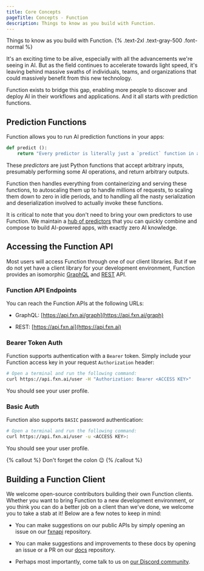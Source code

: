 ```yaml
---
title: Core Concepts
pageTitle: Concepts - Function
description: Things to know as you build with Function.
---
```


Things to know as you build with Function. {% .text-2xl .text-gray-500 .font-normal %}

It's an exciting time to be alive, especially with all the advancements we're seeing in AI. But as the field continues to accelerate towards light speed, it's leaving behind massive swaths of individuals, teams, and organizations that could massively benefit from this new technology.

Function exists to bridge this gap, enabling more people to discover and deploy AI in their workflows and applications. And it all starts with prediction functions.

## Prediction Functions
Function allows you to run AI prediction functions in your apps:

```py
def predict ():
    return "Every predictor is literally just a `predict` function in a Jupyter notebook 😉"
```

These *predictors* are just Python functions that accept arbitrary inputs, presumably performing some AI operations, and return arbitrary outputs.

Function then handles everything from containerizing and serving these functions, to autoscaling them up to handle millions of requests, to scaling them down to zero in idle periods, and to handling all the nasty serialization and deserialization involved to actually invoke these functions.

It is critical to note that you don't need to bring your own predictors to use Function. We maintain a [hub of predictors](https://fxn.ai/explore) that you can quickly combine and compose to build AI-powered apps, with exactly zero AI knowledge.

## Accessing the Function API
Most users will access Function through one of our client libraries. But if we do not yet have a client library for your development environment, Function provides an isomorphic [GraphQL](https://github.com/fxnai/fxnapi/blob/main/schema.graphql) and [REST](https://github.com/fxnai/fxnapi/blob/main/rest.yml) API.

### Function API Endpoints
You can reach the Function APIs at the following URLs:
- GraphQL: [https://api.fxn.ai/graph](https://api.fxn.ai/graph)

- REST: [https://api.fxn.ai](https://api.fxn.ai)

### Bearer Token Auth
Function supports authentication with a `Bearer` token. Simply include your Function access key in your request `Authorization` header:
```bash
# Open a terminal and run the following command:
curl https://api.fxn.ai/user -H "Authorization: Bearer <ACCESS KEY>"
```

You should see your user profile.

### Basic Auth
Function also supports `BASIC` password authentication:
```bash
# Open a terminal and run the following command:
curl https://api.fxn.ai/user -u <ACCESS KEY>:
```

You should see your user profile.

{% callout %} Don't forget the colon 😉 {% /callout %} 

## Building a Function Client
We welcome open-source contributors building their own Function clients. Whether you want to bring Function to a new development environment, or you think you can do a better job on a client than we've done, we welcome you to take a stab at it! Below are a few notes to keep in mind:

- You can make suggestions on our public APIs by simply opening an issue on our [fxnapi](https://github.com/fxnai/fxnapi) repository.

- You can make suggestions and improvements to these docs by opening an issue or a PR on our [docs](https://github.com/fxnai/docs) repository.

- Perhaps most importantly, come talk to us on [our Discord community](https://fxn.ai/community).